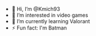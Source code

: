 - 👋 Hi, I’m @Kmich93
- 👀 I’m interested in video games
- 🌱 I’m currently learning Valorant
- ⚡ Fun fact: I'm Batman

<!---
Kmich93/Kmich93 is a ✨ special ✨ repository because its `README.md` (this file) appears on your GitHub profile.
You can click the Preview link to take a look at your changes.
--->
